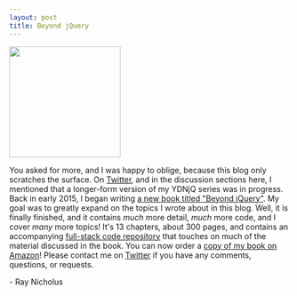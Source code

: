 ```yaml
---
layout: post
title: Beyond jQuery
---
```


<a href="https://amzn.com/1484222342"><img src="{{ site.baseurl}}/images/beyond-jquery-cover.jpg" height="200"></a>

You asked for more, and I was happy to oblige, because this blog only scratches the surface. On [Twitter][twitter], and in the discussion sections here, I mentioned that a longer-form version of my YDNjQ series was in progress. Back in early 2015, I began writing [a new book titled "Beyond jQuery"][leanpub]. My goal was to greatly expand on the topics I wrote about in this blog. Well, it is finally finished, and it contains _much_ more detail, _much_ more code, and I cover _many_ more topics! It's 13 chapters, about 300 pages, and contains an accompanying [full-stack code repository][exercise] that touches on much of the material discussed in the book. You can now order a [copy of my book on Amazon][amazon]! Please contact me on [Twitter][twitter] if you have any comments, questions, or requests.


\- Ray Nicholus

[amazon]: https://amzn.com/1484222342
[exercise]: https://github.com/Beyond-jQuery/exercise
[leanpub]: https://leanpub.com/beyondjquery
[twitter]: https://twitter.com/RayNicholus
